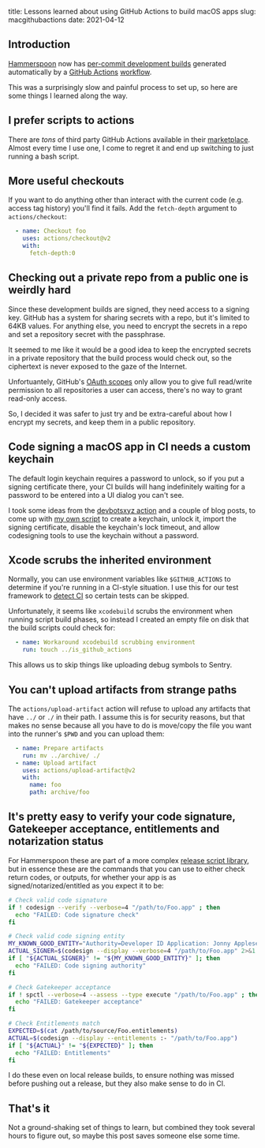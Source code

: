 title: Lessons learned about using GitHub Actions to build macOS apps
slug: macgithubactions
date: 2021-04-12


## Introduction

[Hammerspoon](https://www.hammerspoon.org/) now has [per-commit development builds](https://github.com/Hammerspoon/hammerspoon/actions/workflows/ci_nightly.yml) generated automatically by a [GitHub Actions](https://github.com/features/actions) [workflow](https://github.com/Hammerspoon/hammerspoon/blob/master/.github/workflows/ci_nightly.yml).

This was a surprisingly slow and painful process to set up, so here are some things I learned along the way.

## I prefer scripts to actions

There are *tons* of third party GitHub Actions available in their [marketplace](https://github.com/marketplace?type=actions). Almost every time I use one, I come to regret it and end up switching to just running a bash script.

## More useful checkouts

If you want to do anything other than interact with the current code (e.g. access tag history) you'll find it fails. Add the `fetch-depth` argument to `actions/checkout`:

```yaml
  - name: Checkout foo
    uses: actions/checkout@v2
    with:
      fetch-depth:0
```

## Checking out a private repo from a public one is weirdly hard

Since these development builds are signed, they need access to a signing key. GitHub has a system for sharing secrets with a repo, but it's limited to 64KB values. For anything else, you need to encrypt the secrets in a repo and set a repository secret with the passphrase.

It seemed to me like it would be a good idea to keep the encrypted secrets in a private repository that the build process would check out, so the ciphertext is never exposed to the gaze of the Internet.

Unfortuantely, GitHub's [OAuth scopes](https://docs.github.com/en/developers/apps/scopes-for-oauth-apps) only allow you to give full read/write permission to all repositories a user can access, there's no way to grant read-only access.

So, I decided it was safer to just try and be extra-careful about how I encrypt my secrets, and keep them in a public repository.

## Code signing a macOS app in CI needs a custom keychain

The default login keychain requires a password to unlock, so if you put a signing certificate there, your CI builds will hang indefinitely waiting for a password to be entered into a UI dialog you can't see.

I took some ideas from the [devbotsxyz action](https://github.com/devbotsxyz/import-signing-certificate) and a couple of blog posts, to come up with [my own script](https://github.com/Hammerspoon/hammerspoon/blob/master/scripts/github-ci-nightly-keychain.sh) to create a keychain, unlock it, import the signing certificate, disable the keychain's lock timeout, and allow codesigning tools to use the keychain without a password.

## Xcode scrubs the inherited environment

Normally, you can use environment variables like `$GITHUB_ACTIONS` to determine if you're running in a CI-style situation. I use this for our test framework to [detect CI](https://github.com/Hammerspoon/hammerspoon/blob/master/Hammerspoon%20Tests/HSTestCase.m#L94) so certain tests can be skipped.

Unfortunately, it seems like `xcodebuild` scrubs the environment when running script build phases, so instead I created an empty file on disk that the build scripts could check for:

```yaml
  - name: Workaround xcodebuild scrubbing environment
    run: touch ../is_github_actions
```

This allows us to skip things like uploading debug symbols to Sentry.

## You can't upload artifacts from strange paths

The `actions/upload-artifact` action will refuse to upload any artifacts that have `../` or `./` in their path. I assume this is for security reasons, but that makes no sense because all you have to do is move/copy the file you want into the runner's `$PWD` and you can upload them:

```yaml
  - name: Prepare artifacts
    run: mv ../archive/ ./
  - name: Upload artifact
    uses: actions/upload-artifact@v2
    with:
      name: foo
      path: archive/foo
```

## It's pretty easy to verify your code signature, Gatekeeper acceptance, entitlements and notarization status

For Hammerspoon these are part of a more complex [release script library](https://github.com/Hammerspoon/hammerspoon/blob/master/scripts/librelease.sh), but in essence these are the commands that you can use to either check return codes, or outputs, for whether your app is as signed/notarized/entitled as you expect it to be:

```bash
# Check valid code signature
if ! codesign --verify --verbose=4 "/path/to/Foo.app" ; then
  echo "FAILED: Code signature check"
fi

# Check valid code signing entity
MY_KNOWN_GOOD_ENTITY="Authority=Developer ID Application: Jonny Appleseed (ABC123ABC)"
ACTUAL_SIGNER=$(codesign --display --verbose=4 "/path/to/Foo.app" 2>&1 | grep ^Authority | head -1)
if [ "${ACTUAL_SIGNER}" != "${MY_KNOWN_GOOD_ENTITY}" ]; then
  echo "FAILED: Code signing authority"
fi

# Check Gatekeeper acceptance
if ! spctl --verbose=4 --assess --type execute "/path/to/Foo.app" ; then
  echo "FAILED: Gatekeeper acceptance"
fi

# Check Entitlements match
EXPECTED=$(cat /path/to/source/Foo.entitlements)
ACTUAL=$(codesign --display --entitlements :- "/path/to/Foo.app")
if [ "${ACTUAL}" != "${EXPECTED}" ]; then
  echo "FAILED: Entitlements"
fi
```

I do these even on local release builds, to ensure nothing was missed before pushing out a release, but they also make sense to do in CI.

## That's it

Not a ground-shaking set of things to learn, but combined they took several hours to figure out, so maybe this post saves someone else some time.

